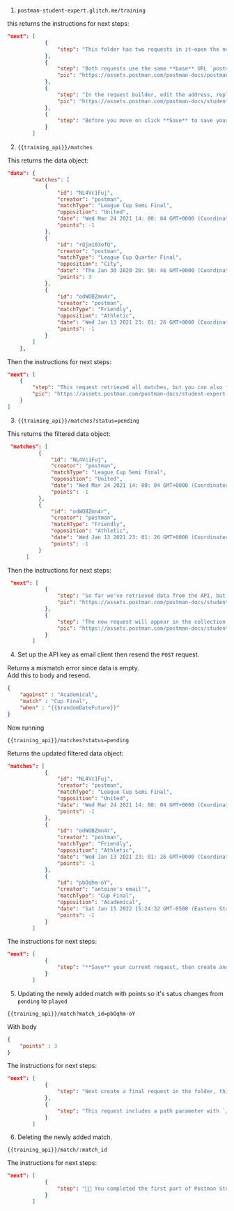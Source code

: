 1. ```https
   postman-student-expert.glitch.me/training
   ```

this returns the instructions for next steps:
```json
"next": [
            {
                "step": "This folder has two requests in it—open the next one `1. Get matches`, look at the address, then come back to this one."
            },
            {
                "step": "Both requests use the same **base** URL `postman-student-expert.glitch.me`—instead of repeating this in every request, let's store it in a variable and reuse the value. Select the part of the address before `/training` and click **Set as variable** &gt; **Set as a new variable**. Enter `training_api` as the **Name** with `postman-student-expert.glitch.me` as the **Value**. Select **Collection** for the **Scope**, making sure the correct collection is selected. Click **Set variable**.",
                "pic": "https://assets.postman.com/postman-docs/postman-training-set-as-var.jpg"
            },
            {
                "step": "In the request builder, edit the address, replacing only `postman-student-expert.glitch.me` (the part before `/training`) with `{{training_api}}`—this is how we reference variables in requests. Click **Send** to make sure the request still behaves the same way and scroll back here.",
                "pic": "https://assets.postman.com/postman-docs/student-expert-url-var.jpg"
            },
            {
                "step": "Before you move on click **Save** to save your request edits. Now open the next request in the collection `Get matches` and do the same for the URL in there, replacing the base part of address with the variable reference—it should now be `{{training_api}}/matches`. Click **Send** on the `Get matches` request and remember to open the **Visualizer** on the response."
            }
        ]
```

2. ```https
   {{training_api}}/matches
   ```
This returns the data object:
```json
"data": {
        "matches": [
            {
                "id": "NL4Vc1Fuj",
                "creator": "postman",
                "matchType": "League Cup Semi Final",
                "opposition": "United",
                "date": "Wed Mar 24 2021 14: 00: 04 GMT+0000 (Coordinated Universal Time)",
                "points": -1
            },
            {
                "id": "rQjm103ofQ",
                "creator": "postman",
                "matchType": "League Cup Quarter Final",
                "opposition": "City",
                "date": "Thu Jan 30 2020 20: 50: 46 GMT+0000 (Coordinated Universal Time)",
                "points": 3
            },
            {
                "id": "odWOBZmn4r",
                "creator": "postman",
                "matchType": "Friendly",
                "opposition": "Athletic",
                "date": "Wed Jan 13 2021 23: 01: 26 GMT+0000 (Coordinated Universal Time)",
                "points": -1
            }
        ]
    },
```
Then the instructions for next steps:
```json
"next": [
    {
        "step": "This request retrieved all matches, but you can also filter the matches using parameters. Open **Params** and enter a new Query parameter, with `status` as the **Key** and `played` or `pending` as the **Value**. You will see the query parameter added to the end of the request address e.g. `/matches?status=pending`. Click **Send** again.",
        "pic": "https://assets.postman.com/postman-docs/student-expert-add-query.jpg"
    }
]
```
3. ```https
   {{training_api}}/matches?status=pending
   ```
This returns the filtered data object:

```json
 "matches": [
          {
              "id": "NL4Vc1Fuj",
              "creator": "postman",
              "matchType": "League Cup Semi Final",
              "opposition": "United",
              "date": "Wed Mar 24 2021 14: 00: 04 GMT+0000 (Coordinated Universal Time)",
              "points": -1
          },
          {
              "id": "odWOBZmn4r",
              "creator": "postman",
              "matchType": "Friendly",
              "opposition": "Athletic",
              "date": "Wed Jan 13 2021 23: 01: 26 GMT+0000 (Coordinated Universal Time)",
              "points": -1
          }
      ]
```
Then the instructions for next steps:
```json
 "next": [
            {
                "step": "So far we've retrieved data from the API, but let's also add some new data. Add another request to the collection. In **Collections** click the *...* on the **1. Begin training - Requests** folder and click **Add Request**–it will open in the request builder. Name the request '2. Add match'.",
                "pic": "https://assets.postman.com/postman-docs/student-expert-add-request.jpg"
            },
            {
                "step": "The new request will appear in the collection folder on the left. In the request builder, enter the URL, `{{training_api}}/match` and select `POST` from the method drop-down list. Click **Send**.",
                "pic": "https://assets.postman.com/postman-docs/student-expert-post-url.jpg"
            }
        ]
```
4. Set up the API key as email client then resend the `POST` request.

Returns a mismatch error since data is empty.\
Add this to body and resend.
```json
{
    "against" : "Academical",
    "match" : "Cup Final",
    "when" : "{{$randomDateFuture}}"
}
```
Now running
```https
{{training_api}}/matches?status=pending
```
Returns the updated filtered data object:
```json
"matches": [
            {
                "id": "NL4Vc1Fuj",
                "creator": "postman",
                "matchType": "League Cup Semi Final",
                "opposition": "United",
                "date": "Wed Mar 24 2021 14: 00: 04 GMT+0000 (Coordinated Universal Time)",
                "points": -1
            },
            {
                "id": "odWOBZmn4r",
                "creator": "postman",
                "matchType": "Friendly",
                "opposition": "Athletic",
                "date": "Wed Jan 13 2021 23: 01: 26 GMT+0000 (Coordinated Universal Time)",
                "points": -1
            },
            {
                "id": "pbOqhm-oY",
                "creator": "antoine's email'",
                "matchType": "Cup Final",
                "opposition": "Academical",
                "date": "Sat Jan 15 2022 15:24:32 GMT-0500 (Eastern Standard Time)",
                "points": -1
            }
        ]
```
The instructions for next steps:
```json
"next": [
            {
                "step": "**Save** your current request, then create another new request still inside the **1. Begin training - Requests** folder. Give it the name `3. Update score` and save it. In the request builder select `PUT` method, and enter the URL `{{training_api}}/match`. Click **Send**."
            }
        ]
```
5. Updating the newly added match with points so it's satus changes from `pending` to `played`
```https
{{training_api}}/match?match_id=pbOqhm-oY
```
With body
```json
{
    "points" : 3
}
```
The instructions for next steps:
```json
"next": [
            {
                "step": "Next create a final request in the folder, this time naming it `4. Remove match`. Open it and set the method to `DELETE`, and the URL to `{{training_api}}/match/:match_id`."
            },
            {
                "step": "This request includes a path parameter with `/:match_id` at the end of the request address—open **Params** and as the value for the `match_id` parameter, enter the `id` of a match _you added_ during this session when you sent the `POST` request. Copy the `id` from the response in the `1. Get matches` request like you did for the `PUT` request then click **Send**."
            }
        ]
```
6. Deleting the newly added match.
```https
{{training_api}}/match/:match_id        
```
The instructions for next steps:
```json
"next": [
            {
                "step": "🎊🎉 You completed the first part of Postman Student Expert training! Next we're going to jump into the `2. Scripting and Collection Runs` folder—open the folder, open the first request, and hit **Send**! 🚀"
            }
        ]
```
